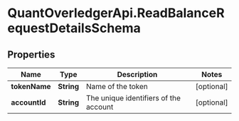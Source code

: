 # QuantOverledgerApi.ReadBalanceRequestDetailsSchema

## Properties

Name | Type | Description | Notes
------------ | ------------- | ------------- | -------------
**tokenName** | **String** | Name of the token | [optional] 
**accountId** | **String** | The unique identifiers of the account | [optional] 


